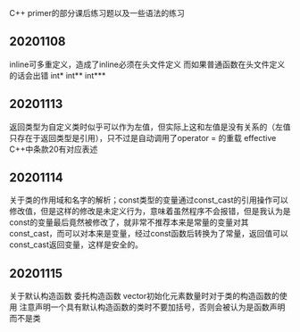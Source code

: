 C++ primer的部分课后练习题以及一些语法的练习

## 20201108
inline可多重定义，造成了inline必须在头文件定义 而如果普通函数在头文件定义的话会出错 int* int** int***

## 20201113
返回类型为自定义类时似乎可以作为左值，但实际上这和左值是没有关系的（左值只存在于返回类型是引用），只不过是自动调用了operator = 的重载 effective C++中条款20有对应表述

## 20201114
关于类的作用域和名字的解析；const类型的变量通过const_cast的引用操作可以修改值，但是这样的修改是未定义行为，意味着虽然程序不会报错，但是我认为是const的变量最后竟然被修改了，就非常不推荐本来是常量的变量对其const_cast，而可以对本来是变量，经过const函数后转换为了常量，返回值可以const_cast返回变量，这样是安全的。

## 20201115
关于默认构造函数 委托构造函数 vector初始化元素数量时对于类的构造函数的使用 注意声明一个具有默认构造函数的类时不要加括号，否则会被认为是函数声明而不是类